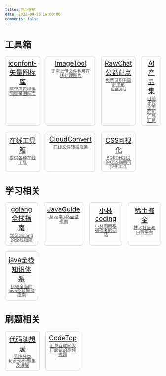 ```yaml
---
title: 网址导航
date: 2022-09-26 16:00:00
comments: false
---
```

<!DOCTYPE html>
<html lang="zh-CN">
<head>
<meta charset="UTF-8">
<style>
  .grid-container {
    display: grid;
    grid-template-columns: repeat(4, 1fr);
    gap: 20px;
  }
  .grid-item {
    border: 1px solid #ccc;
    border-radius: 8px;
    padding: 10px;
    text-align: center;
  }
  .grid-item img {
    max-width: 100%;
    border-radius: 8px;
  }
  .title {
    font-size: 1.5em;
    margin-bottom: 5px;
  }
  .description {
    font-size: 1em;
    color: #555;
    line-height: 1;
  }
</style>
</head>
<body>

# 工具箱
<div class="grid-container">
<div class="grid-item">
    <a href="https://www.iconfont.cn/">
        <div class="title">iconfont-矢量图标库</div>
        <div class="description">阿里巴巴提供的矢量图标库</div>
    </a>
</div>

<div class="grid-item">
    <a href="https://imagestool.com/zh_CN/">
        <div class="title">ImageTool</div>
        <div class="description">无需上传文件也可在线处理图片</div>
    </a>
</div>

<div class="grid-item">
    <a href="https://ChatGPTplus.cn/">
        <div class="title">RawChat公益站点</div>
        <div class="description">免费可用无需翻墙的chatgpt</div>
    </a>
</div>

<div class="grid-item">
    <a href="https://latentbox.com/zh/awesome-ai-products">
        <div class="title">AI产品集</div>
        <div class="description">目前比较全面的AI产品汇总</div>
    </a>
</div>

<div class="grid-item">
    <a href="https://tools.fun/">
        <div class="title">在线工具箱</div>
        <div class="description">提供各种在线工具</div>
    </a>
</div>
<div class="grid-item">
    <a href="https://cloudconvert.com/">
        <div class="title">CloudConvert</div>
        <div class="description">在线文件转换服务</div>
    </a>
</div>

<div class="grid-item">
    <a href="https://css.bqrdh.com/animate">
        <div class="title">CSS可视化</div>
        <div class="description">BQRDH提供的CSS动画可视化工具</div>
    </a>
</div>
</div>

# 学习相关
<div class="grid-container">
<div class="grid-item">
    <a href="https://golangguide.top/golang/%E5%AD%A6%E4%B9%A0%E8%B7%AF%E7%BA%BF.html">
        <div class="title">golang全栈指南</div>
        <div class="description">学习Golang的全栈指南</div>
    </a>
</div>

<div class="grid-item">
    <a href="https://javaguide.cn/home.html">
        <div class="title">JavaGuide</div>
        <div class="description">Java学习&面试指南</div>
    </a>
</div>

<div class="grid-item">
    <a href="https://xiaolincoding.com/">
        <div class="title">小林coding</div>
        <div class="description">小林图解系列作者的网站</div>
    </a>
</div>

<div class="grid-item">
    <a href="https://juejin.cn/">
        <div class="title">稀土掘金</div>
        <div class="description">技术社区和内容平台</div>
    </a>
</div>

<div class="grid-item">
    <a href="https://pdai.tech/">
        <div class="title">java全栈知识体系</div>
        <div class="description">比较全面的java全栈学习指南</div>
    </a>
</div>
</div>

# 刷题相关
<div class="grid-container">
  <div class="grid-item">
    <a href="https://www.programmercarl.com/">
        <div class="title">代码随想录</div>
        <div class="description">系统分类leetcode题集及讲解</div>
    </a>
  </div>
  <div class="grid-item">
    <a href="https://codetop.cc/home">
        <div class="title">CodeTop</div>
        <div class="description">汇总互联网大厂面试的高频考题</div>
    </a>
  </div>
</div>

</body>
</html>